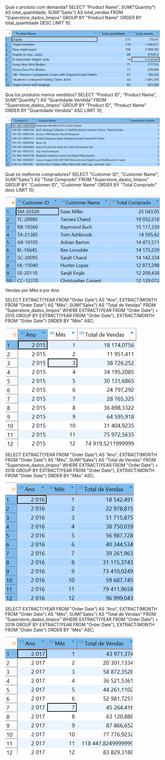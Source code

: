 Qual o produto com demanda?
SELECT "Product Name", SUM("Quantity") AS total_quantidade, SUM("Sales") AS total_vendas
FROM "Superstore_dados_limpos"
GROUP BY "Product Name"
ORDER BY total_quantidade DESC
LIMIT 10;

![alt text](image-1.png)


Qua los produtos menos vendidos?
SELECT
    "Product ID",
    "Product Name",
    SUM("Quantity") AS "Quantidade Vendida"
FROM
    "Superstore_dados_limpos"
GROUP BY
    "Product ID",
    "Product Name"
ORDER BY
    "Quantidade Vendida" ASC
LIMIT 10;


![alt text](image-2.png)

Qual os melhores compradores?
SELECT
    "Customer ID",
    "Customer Name",
    SUM("Sales") AS "Total Comprado"
FROM
    "Superstore_dados_limpos"
GROUP BY
    "Customer ID",
    "Customer Name"
ORDER BY
    "Total Comprado" desc
LIMIT 10;

![alt text](image-3.png)


Vendas por Mês e por Ano

SELECT
    EXTRACT(YEAR FROM "Order Date") AS "Ano",
    EXTRACT(MONTH FROM "Order Date") AS "Mês",
    SUM("Sales") AS "Total de Vendas"
FROM
    "Superstore_dados_limpos"
WHERE
    EXTRACT(YEAR FROM "Order Date") = 2015
GROUP BY
    EXTRACT(YEAR FROM "Order Date"),
    EXTRACT(MONTH FROM "Order Date")
ORDER BY
    "Mês" ASC;

![alt text](image.png)

SELECT
    EXTRACT(YEAR FROM "Order Date") AS "Ano",
    EXTRACT(MONTH FROM "Order Date") AS "Mês",
    SUM("Sales") AS "Total de Vendas"
FROM
    "Superstore_dados_limpos"
WHERE
    EXTRACT(YEAR FROM "Order Date") = 2016
GROUP BY
    EXTRACT(YEAR FROM "Order Date"),
    EXTRACT(MONTH FROM "Order Date")
ORDER BY
    "Mês" ASC;

![alt text](image-5.png)


SELECT
    EXTRACT(YEAR FROM "Order Date") AS "Ano",
    EXTRACT(MONTH FROM "Order Date") AS "Mês",
    SUM("Sales") AS "Total de Vendas"
FROM
    "Superstore_dados_limpos"
WHERE
    EXTRACT(YEAR FROM "Order Date") = 2016
GROUP BY
    EXTRACT(YEAR FROM "Order Date"),
    EXTRACT(MONTH FROM "Order Date")
ORDER BY
    "Mês" ASC;

![alt text](image-6.png)
